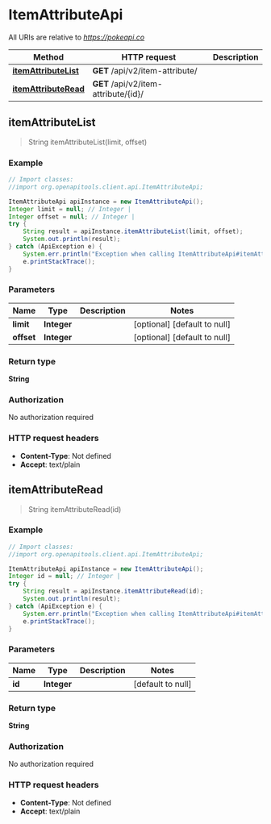 # ItemAttributeApi

All URIs are relative to *https://pokeapi.co*

Method | HTTP request | Description
------------- | ------------- | -------------
[**itemAttributeList**](ItemAttributeApi.md#itemAttributeList) | **GET** /api/v2/item-attribute/ | 
[**itemAttributeRead**](ItemAttributeApi.md#itemAttributeRead) | **GET** /api/v2/item-attribute/{id}/ | 



## itemAttributeList

> String itemAttributeList(limit, offset)



### Example

```java
// Import classes:
//import org.openapitools.client.api.ItemAttributeApi;

ItemAttributeApi apiInstance = new ItemAttributeApi();
Integer limit = null; // Integer | 
Integer offset = null; // Integer | 
try {
    String result = apiInstance.itemAttributeList(limit, offset);
    System.out.println(result);
} catch (ApiException e) {
    System.err.println("Exception when calling ItemAttributeApi#itemAttributeList");
    e.printStackTrace();
}
```

### Parameters


Name | Type | Description  | Notes
------------- | ------------- | ------------- | -------------
 **limit** | **Integer**|  | [optional] [default to null]
 **offset** | **Integer**|  | [optional] [default to null]

### Return type

**String**

### Authorization

No authorization required

### HTTP request headers

- **Content-Type**: Not defined
- **Accept**: text/plain


## itemAttributeRead

> String itemAttributeRead(id)



### Example

```java
// Import classes:
//import org.openapitools.client.api.ItemAttributeApi;

ItemAttributeApi apiInstance = new ItemAttributeApi();
Integer id = null; // Integer | 
try {
    String result = apiInstance.itemAttributeRead(id);
    System.out.println(result);
} catch (ApiException e) {
    System.err.println("Exception when calling ItemAttributeApi#itemAttributeRead");
    e.printStackTrace();
}
```

### Parameters


Name | Type | Description  | Notes
------------- | ------------- | ------------- | -------------
 **id** | **Integer**|  | [default to null]

### Return type

**String**

### Authorization

No authorization required

### HTTP request headers

- **Content-Type**: Not defined
- **Accept**: text/plain

